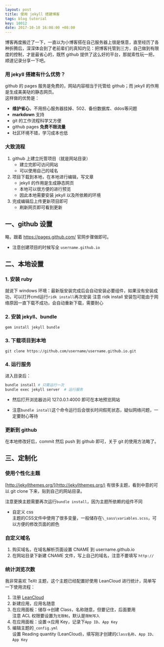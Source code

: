 ```yaml
---
layout: post
title: 使用 jekyll 搭建博客
tags: blog tutorial
key: 10012
date: 2017-10-10 16:08:00 +08:00
---
```


博客再度搬迁了一下，一直以为小博客搭在自己服务器上很是惬意，直至经历了各种折腾后，深深体会到了老前辈们的真知灼见：把博客托管到三方，自己做到有限度的控制，才是最省心的，既然 github 提供了这么好的平台，那就索性玩一把，顺道记录分享一下吧。

### 用 jekyll 搭建有什么优势？
github 的 pages 服务是免费的，网站内容相当于托管给 github；而 jekyll 的作用是生成美美哒的静态网页。  
这样做的优势是：
- **维护省心**，不用担心服务器挂掉、502、备份数据库、ddos等问题
- **markdown** 支持
- git 的工作流程科学又方便
- github pages **免费不限流量**
- 社区环境不错，学习成本也低

### 大致流程
1. github 上建立托管项目（就是网站目录）
    - 建立完即可访问网站
    - 可以使用自己的域名
1. 项目下载到本地，在本地进行编辑，写文章
    - jekyll 的作用是生成静态网页
    - 本地可以很方便的进行预览
    - 因此本地需要安装 jekyll 以及所依赖的环境
1. 完成编辑后上传更新项目即可
    - 刷新网页即可看到更新

<!--more-->

## 一、github 设置
略，跟着 https://pages.github.com/ 官网步骤做即可。

- 注意创建项目的时候写全 `username.github.io`

## 二、本地设置
### 1. 安装 ruby
就说下 windows 环境：最新版安装完成后会自动安装必要组件，如果没有安装成功，可以打开cmd运行`ridk install`再次安装
注意 ridk install 安装包可能由于网络原因一直下载不成功，会自动重新下载，需要耐心

### 2. 安装 jekyll、bundle
```bash
gem install jekyll bundle
```

### 3. 下载项目到本地
`git clone https://github.com/username/username.github.io.git`

### 4. 运行服务
进入目录后：

```bash
bundle install # 只需运行一次
bundle exec jekyll server  # 运行服务
```

- 然后打开浏览器访问 127.0.0.1:4000 即可在本地预览网站

- 注意`bundle install`这个命令运行后会很长时间假死状态，疑似网络问题，一定要耐心等待

### 更新到 github

在本地修改好后，commit 然后 push 到 github 即可，关于 git 的使用方法略了。

## 三、定制化

### 使用个性化主题

[http://jekyllthemes.org/](http://jekyllthemes.org/) 有很多主题，看到中意的可以 git clone 下来，贴到自己的网站目录。

注意更换主题需要再次运行`bundle install`，因为主题所依赖的组件不同

- 自定义 css  
主题的CSS文件中使用了很多变量，一般储存在`\_sass\variables.scss`，可以方便的修改页面的颜色

### 自定义域名
1. 购买域名，在域名解析页面设置 CNAME 到 username.github.io
1. 在网站目录下新建 CNAME 文件，写上自己的域名，注意不要填写 `http://`

### 统计浏览次数
我非常喜欢 TeXt 主题，这个主题已经配置好使用 LeanCloud 进行统计，简单写一下使用流程：

1. 注册 [LeanCloud](https://leancloud.cn)
1. 新建应用，应用名随意
1. 在应用面板：储存->创建 Class，名称随意，但要记住，后面要用  
    注意 ACL 权限要设置为`无限制`，默认是`限制写入`
1. 在应用面板：设置->应用 Key，记录下`App ID`、`App Key`
1. 编辑主题的`_config.yml`  
    设置 Reading quantity (LeanCloud)，填写刚才创建的`Class名称`、`App ID`、`App Key`
